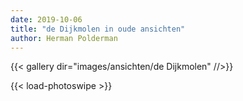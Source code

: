 ```yaml
---
date: 2019-10-06
title: "de Dijkmolen in oude ansichten"
author: Herman Polderman
---
```

{{< gallery dir="images/ansichten/de Dijkmolen" //>}}

{{< load-photoswipe >}}